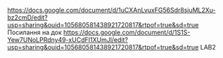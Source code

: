 https://docs.google.com/document/d/1uCXAnLvuxFG56Sdr8sjuML2Xu-bz2cmD/edit?usp=sharing&ouid=105680581438921720817&rtpof=true&sd=true Посилання на док
https://docs.google.com/document/d/1S1S-Yew7UNoLPRdny49-xUCdFI1XUmJl/edit?usp=sharing&ouid=105680581438921720817&rtpof=true&sd=true LAB2
